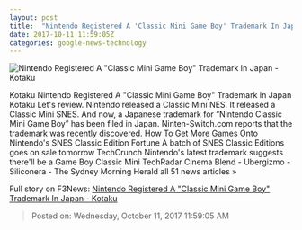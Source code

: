 ```yaml
---
layout: post
title:  "Nintendo Registered A 'Classic Mini Game Boy' Trademark In Japan - Kotaku"
date: 2017-10-11 11:59:05Z
categories: google-news-technology
---
```


![Nintendo Registered A "Classic Mini Game Boy" Trademark In Japan - Kotaku](https://i.kinja-img.com/gawker-media/image/upload/s--RunImtQL--/c_fill,fl_progressive,g_center,h_450,q_80,w_800/muzcrmk2uphsadcqw6uy.png)

Kotaku Nintendo Registered A "Classic Mini Game Boy" Trademark In Japan Kotaku Let's review. Nintendo released a Classic Mini NES. It released a Classic Mini SNES. And now, a Japanese trademark for “Nintendo Classic Mini Game Boy” has been filed in Japan. Ninten-Switch.com reports that the trademark was recently discovered. How To Get More Games Onto Nintendo's SNES Classic Edition Fortune A batch of SNES Classic Editions goes on sale tomorrow TechCrunch Nintendo's latest trademark suggests there'll be a Game Boy Classic Mini TechRadar Cinema Blend - Ubergizmo - Siliconera - The Sydney Morning Herald all 51 news articles »


Full story on F3News: [Nintendo Registered A "Classic Mini Game Boy" Trademark In Japan - Kotaku](http://www.f3nws.com/n/DevnHD)

> Posted on: Wednesday, October 11, 2017 11:59:05 AM
